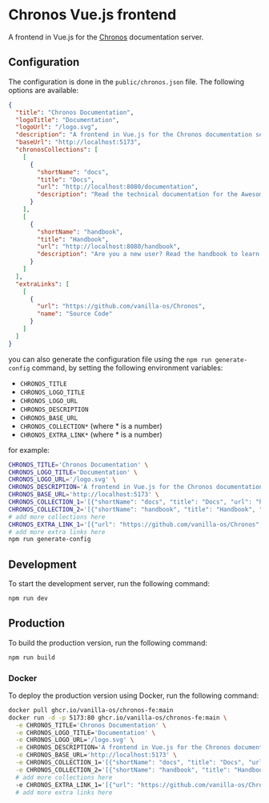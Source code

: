 # Chronos Vue.js frontend

A frontend in Vue.js for the [Chronos](https://github.com/vanilla-os/chronos)
documentation server.

## Configuration

The configuration is done in the `public/chronos.json` file. The following
options are available:

```json
{
  "title": "Chronos Documentation",
  "logoTitle": "Documentation",
  "logoUrl": "/logo.svg",
  "description": "A frontend in Vue.js for the Chronos documentation server.",
  "baseUrl": "http://localhost:5173",
  "chronosCollections": [
    [
      {
        "shortName": "docs",
        "title": "Docs",
        "url": "http://localhost:8080/documentation",
        "description": "Read the technical documentation for the Awesome project."
      }
    ],
    [
      {
        "shortName": "handbook",
        "title": "Handbook",
        "url": "http://localhost:8080/handbook",
        "description": "Are you a new user? Read the handbook to learn how to use the Awesome project."
      }
    ]
  ],
  "extraLinks": [
    [
      {
        "url": "https://github.com/vanilla-os/Chronos",
        "name": "Source Code"
      }
    ]
  ]
}
```

you can also generate the configuration file using the `npm run generate-config`
command, by setting the following environment variables:

- `CHRONOS_TITLE`
- `CHRONOS_LOGO_TITLE`
- `CHRONOS_LOGO_URL`
- `CHRONOS_DESCRIPTION`
- `CHRONOS_BASE_URL`
- `CHRONOS_COLLECTION*` (where \* is a number)
- `CHRONOS_EXTRA_LINK*` (where \* is a number)

for example:

```bash
CHRONOS_TITLE='Chronos Documentation' \
CHRONOS_LOGO_TITLE='Documentation' \
CHRONOS_LOGO_URL='/logo.svg' \
CHRONOS_DESCRIPTION='A frontend in Vue.js for the Chronos documentation server.' \
CHRONOS_BASE_URL='http://localhost:5173' \
CHRONOS_COLLECTION_1='[{"shortName": "docs", "title": "Docs", "url": "http://localhost:8080/documentation", "description": "Read the technical documentation for the Awesome project."}]' \
CHRONOS_COLLECTION_2='[{"shortName": "handbook", "title": "Handbook", "url": "http://localhost:8080/handbook", "description": "Are you a new user? Read the handbook to learn how to use the Awesome project."}]' \
# add more collections here
CHRONOS_EXTRA_LINK_1='[{"url": "https://github.com/vanilla-os/Chronos", "name": "Source Code"}]' \
# add more extra links here
npm run generate-config
```

## Development

To start the development server, run the following command:

```bash
npm run dev
```

## Production

To build the production version, run the following command:

```bash
npm run build
```

### Docker

To deploy the production version using Docker, run the following command:

```bash
docker pull ghcr.io/vanilla-os/chronos-fe:main
docker run -d -p 5173:80 ghcr.io/vanilla-os/chronos-fe:main \
  -e CHRONOS_TITLE='Chronos Documentation' \
  -e CHRONOS_LOGO_TITLE='Documentation' \
  -e CHRONOS_LOGO_URL='/logo.svg' \
  -e CHRONOS_DESCRIPTION='A frontend in Vue.js for the Chronos documentation server.' \
  -e CHRONOS_BASE_URL='http://localhost:5173' \
  -e CHRONOS_COLLECTION_1='[{"shortName": "docs", "title": "Docs", "url": "http://localhost:8080/documentation", "description": "Read the technical documentation for the Awesome project."}]' \
  -e CHRONOS_COLLECTION_2='[{"shortName": "handbook", "title": "Handbook", "url": "http://localhost:8080/handbook", "description": "Are you a new user? Read the handbook to learn how to use the Awesome project."}]' \
  # add more collections here
  -e CHRONOS_EXTRA_LINK_1='[{"url": "https://github.com/vanilla-os/Chronos", "name": "Source Code"}]' \
  # add more extra links here
```
